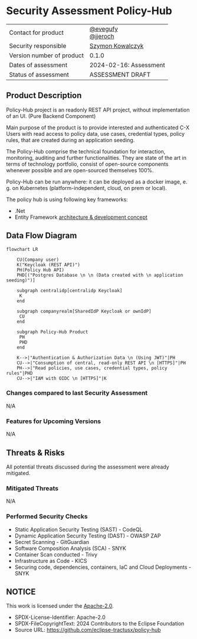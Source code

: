 # Security Assessment Policy-Hub 

|                           |                                                                                                |
| ------------------------- | ---------------------------------------------------------------------------------------------- |
| Contact for product       | [@evegufy](https://github.com/evegufy) <br> [@jjeroch](https://github.com/jjeroch)             |
| Security responsible      | [Szymon Kowalczyk](szymon.kowalczyk@zf.com) |
| Version number of product | 0.1.0                                                                                          |
| Dates of assessment       | 2024-02-16: Assessment                                                                      |
| Status of assessment      | ASSESSMENT DRAFT                                                                            |

## Product Description

Policy-Hub project is an readonly REST API project, without implementation of an UI. (Pure Backend Component)

Main purpose of the product is to provide interested and authenticated C-X Users with read access to policy data, use cases, credential types, policy rules, that are created during an application seeding.

The Policy-Hub comprise the technical foundation for interaction, monitoring, auditing and further functionalities. 
They are state of the art in terms of technology portfolio, consist of open-source components whenever possible and are open-sourced themselves 100%.

Policy-Hub can be run anywhere: it can be deployed as a docker image, e. g. on Kubernetes (platform-independent, cloud, on prem or local).

The policy hub is using following key frameworks:

- .Net
- Entity Framework
[architecture & development concept](https://github.com/eclipse-tractusx/policy-hub/blob/main/docs/technical-documentation/architecture/Development%20Concept.md)

## Data Flow Diagram

```mermaid
flowchart LR

    CU(Company user)
    K("Keycloak (REST API)")
    PH(Policy Hub API)
    PHD[("Postgres Database \n \n (Data created with \n application seeding)")]

    subgraph centralidp[centralidp Keycloak]
     K
    end

    subgraph companyrealm[SharedIdP Keycloak or ownIdP]
     CU
    end

    subgraph Policy-Hub Product   
     PH
     PHD
    end

    K-->|"Authentication & Authorization Data \n (Using JWT)"|PH     
    CU-->|"Consumption of central, read-only REST API \n [HTTPS]"|PH
    PH-->|"Read policies, use cases, credential types, policy rules"|PHD
    CU-->|"IAM with OIDC \n [HTTPS]"|K
```

### Changes compared to last Security Assessment

N/A

### Features for Upcoming Versions

N/A

## Threats & Risks

All potential threats discussed during the assessment were already mitigated.

### Mitigated Threats

N/A 

### Performed Security Checks

- Static Application Security Testing (SAST) - CodeQL
- Dynamic Application Security Testing (DAST) - OWASP ZAP
- Secret Scanning - GitGuardian
- Software Composition Analysis (SCA) - SNYK
- Container Scan conducted - Trivy
- Infrastructure as Code - KICS
- Securing code, dependencies, containers, IaC and Cloud Deployments - SNYK

## NOTICE

This work is licensed under the [Apache-2.0](https://www.apache.org/licenses/LICENSE-2.0).

- SPDX-License-Identifier: Apache-2.0
- SPDX-FileCopyrightText: 2024 Contributors to the Eclipse Foundation
- Source URL: https://github.com/eclipse-tractusx/policy-hub
